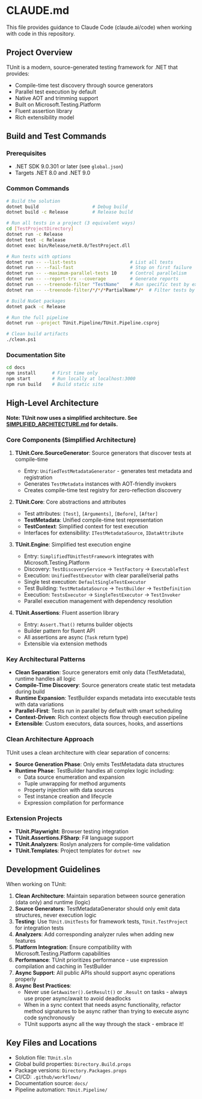 # CLAUDE.md

This file provides guidance to Claude Code (claude.ai/code) when working with code in this repository.

## Project Overview

TUnit is a modern, source-generated testing framework for .NET that provides:
- Compile-time test discovery through source generators
- Parallel test execution by default
- Native AOT and trimming support
- Built on Microsoft.Testing.Platform
- Fluent assertion library
- Rich extensibility model

## Build and Test Commands

### Prerequisites
- .NET SDK 9.0.301 or later (see `global.json`)
- Targets .NET 8.0 and .NET 9.0

### Common Commands

```bash
# Build the solution
dotnet build                    # Debug build
dotnet build -c Release         # Release build

# Run all tests in a project (3 equivalent ways)
cd [TestProjectDirectory]
dotnet run -c Release
dotnet test -c Release
dotnet exec bin/Release/net8.0/TestProject.dll

# Run tests with options
dotnet run -- --list-tests                    # List all tests
dotnet run -- --fail-fast                     # Stop on first failure
dotnet run -- --maximum-parallel-tests 10     # Control parallelism
dotnet run -- --report-trx --coverage         # Generate reports
dotnet run -- --treenode-filter "TestName"    # Run specific test by exact name
dotnet run -- --treenode-filter/*/*/*PartialName*/*  # Filter tests by partial name pattern

# Build NuGet packages
dotnet pack -c Release

# Run the full pipeline
dotnet run --project TUnit.Pipeline/TUnit.Pipeline.csproj

# Clean build artifacts
./clean.ps1
```

### Documentation Site
```bash
cd docs
npm install      # First time only
npm start        # Run locally at localhost:3000
npm run build    # Build static site
```

## High-Level Architecture

**Note: TUnit now uses a simplified architecture. See [SIMPLIFIED_ARCHITECTURE.md](docs/SIMPLIFIED_ARCHITECTURE.md) for details.**

### Core Components (Simplified Architecture)

1. **TUnit.Core.SourceGenerator**: Source generators that discover tests at compile-time
   - Entry: `UnifiedTestMetadataGenerator` - generates test metadata and registration
   - Generates `TestMetadata` instances with AOT-friendly invokers
   - Creates compile-time test registry for zero-reflection discovery

2. **TUnit.Core**: Core abstractions and attributes
   - Test attributes: `[Test]`, `[Arguments]`, `[Before]`, `[After]`
   - **TestMetadata**: Unified compile-time test representation
   - **TestContext**: Simplified context for test execution
   - Interfaces for extensibility: `ITestMetadataSource`, `IDataAttribute`

3. **TUnit.Engine**: Simplified test execution engine
   - Entry: `SimplifiedTUnitTestFramework` integrates with Microsoft.Testing.Platform
   - Discovery: `TestDiscoveryService` → `TestFactory` → `ExecutableTest`
   - Execution: `UnifiedTestExecutor` with clear parallel/serial paths
   - Single test execution: `DefaultSingleTestExecutor`
   - Test Building: `TestMetadataSource` → `TestBuilder` → `TestDefinition`
   - Execution: `TestsExecutor` → `SingleTestExecutor` → `TestInvoker`
   - Parallel execution management with dependency resolution

4. **TUnit.Assertions**: Fluent assertion library
   - Entry: `Assert.That()` returns builder objects
   - Builder pattern for fluent API
   - All assertions are async (`Task` return type)
   - Extensible via extension methods

### Key Architectural Patterns

- **Clean Separation**: Source generators emit only data (TestMetadata), runtime handles all logic
- **Compile-Time Discovery**: Source generators create static test metadata during build
- **Runtime Expansion**: TestBuilder expands metadata into executable tests with data variations
- **Parallel-First**: Tests run in parallel by default with smart scheduling
- **Context-Driven**: Rich context objects flow through execution pipeline
- **Extensible**: Custom executors, data sources, hooks, and assertions

### Clean Architecture Approach

TUnit uses a clean architecture with clear separation of concerns:
- **Source Generation Phase**: Only emits TestMetadata data structures
- **Runtime Phase**: TestBuilder handles all complex logic including:
  - Data source enumeration and expansion
  - Tuple unwrapping for method arguments
  - Property injection with data sources
  - Test instance creation and lifecycle
  - Expression compilation for performance

### Extension Projects

- **TUnit.Playwright**: Browser testing integration
- **TUnit.Assertions.FSharp**: F# language support
- **TUnit.Analyzers**: Roslyn analyzers for compile-time validation
- **TUnit.Templates**: Project templates for `dotnet new`

## Development Guidelines

When working on TUnit:

1. **Clean Architecture**: Maintain separation between source generation (data only) and runtime (logic)
2. **Source Generators**: TestMetadataGenerator should only emit data structures, never execution logic
3. **Testing**: Use `TUnit.UnitTests` for framework tests, `TUnit.TestProject` for integration tests
4. **Analyzers**: Add corresponding analyzer rules when adding new features
5. **Platform Integration**: Ensure compatibility with Microsoft.Testing.Platform capabilities
6. **Performance**: TUnit prioritizes performance - use expression compilation and caching in TestBuilder
7. **Async Support**: All public APIs should support async operations properly
8. **Async Best Practices**: 
   - Never use `GetAwaiter().GetResult()` or `.Result` on tasks - always use proper async/await to avoid deadlocks
   - When in a sync context that needs async functionality, refactor method signatures to be async rather than trying to execute async code synchronously
   - TUnit supports async all the way through the stack - embrace it!

## Key Files and Locations

- Solution file: `TUnit.sln`
- Global build properties: `Directory.Build.props`
- Package versions: `Directory.Packages.props`
- CI/CD: `.github/workflows/`
- Documentation source: `docs/`
- Pipeline automation: `TUnit.Pipeline/`